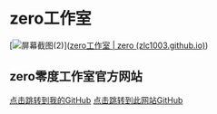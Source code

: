 # zero工作室

[![屏幕截图(2)](https://user-images.githubusercontent.com/89624840/131179808-b69fe017-c2bc-45a6-bc89-f83803047173.png)]([zero工作室 | zero (zlc1003.github.io)](https://zlc1003.github.io/zero/))

## zero零度工作室官方网站

[点击跳转到我的GitHub](https://github.com/zlc1003)         [点击跳转到此网站GitHub](https://github.com/zlc1003/zero)

